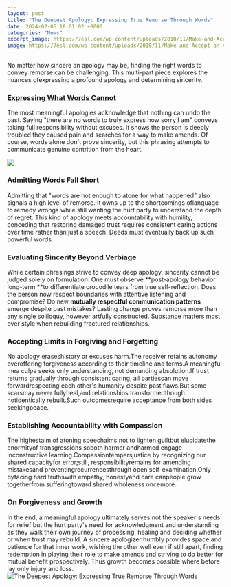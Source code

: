 ```yaml
---
layout: post
title: "The Deepest Apology: Expressing True Remorse Through Words"
date: 2024-02-05 18:01:02 +0000
categories: "News"
excerpt_image: https://7esl.com/wp-content/uploads/2018/11/Make-and-Accept-an-Apology.jpg
image: https://7esl.com/wp-content/uploads/2018/11/Make-and-Accept-an-Apology.jpg
---
```


No matter how sincere an apology may be, finding the right words to convey remorse can be challenging. This multi-part piece explores the nuances ofexpressing a profound apology and determining sincerity.
### [Expressing What Words Cannot](https://yt.io.vn/collection/agostini)
The most meaningful apologies acknowledge that nothing can undo the past. Saying "there are no words to truly express how sorry I am" conveys taking full responsibility without excuses. It shows the person is deeply troubled they caused pain and searches for a way to make amends. Of course, words alone don't prove sincerity, but this phrasing attempts to communicate genuine contrition from the heart.

![](https://www.eslbuzz.com/wp-content/uploads/2017/10/general-english-course-session3-8-638.jpg)
### **Admitting Words Fall Short**
Admitting that "words are not enough to atone for what happened" also signals a high level of remorse. It owns up to the shortcomings oflanguage to remedy wrongs while still wanting the hurt party to understand the depth of regret. This kind of apology meets accountability with humility, conceding that restoring damaged trust requires consistent caring actions over time rather than just a speech. Deeds must eventually back up such powerful words.
### **Evaluating Sincerity Beyond Verbiage** 
While certain phrasings strive to convey deep apology, sincerity cannot be judged solely on formulation. One must observe **post-apology behavior long-term **to differentiate crocodile tears from true self-reflection. Does the person now respect boundaries with attentive listening and compromise? Do new **mutually respectful communication patterns** emerge despite past mistakes? Lasting change proves remorse more than any single soliloquy, however artfully constructed. Substance matters most over style when rebuilding fractured relationships.
### **Accepting Limits in Forgiving and Forgetting**
No apology eraseshistory or excuses harm.The receiver retains autonomy overoffering forgiveness according to their timeline and terms.A meaningful mea culpa seeks only understanding, not demanding absolution.If trust returns gradually through consistent caring, all partiescan move forwardrespecting each other's humanity despite past flaws.But some scarsmay never fullyheal,and relationships transformedthough notidentically rebuilt.Such outcomesrequire acceptance from both sides seekingpeace.
### **Establishing Accountability with Compassion**  
The highestaim of atoning speechaims not to lighten guiltbut elucidatethe enormityof transgressions soboth harmer andharmed engage inconstructive learning.Compassiontempersjustice by recognizing our shared capacityfor error;still, responsibilityremains for amending mistakesand preventingrecurrencesthrough open self-examination.Only byfacing hard truthswith empathy, honestyand care canpeople grow togetherfrom sufferingtoward shared wholeness oncemore.
### **On Forgiveness and Growth**
In the end, a meaningful apology ultimately serves not the speaker's needs for relief but the hurt party's need for acknowledgment and understanding as they walk their own journey of processing, healing and deciding whether or when trust may rebuild. A sincere apologizer humbly provides space and patience for that inner work, wishing the other well even if still apart, finding redemption in playing their role to make amends and striving to do better for mutual benefit prospectively. Thus growth becomes possible where before lay only injury and loss.
![The Deepest Apology: Expressing True Remorse Through Words](https://7esl.com/wp-content/uploads/2018/11/Make-and-Accept-an-Apology.jpg)
